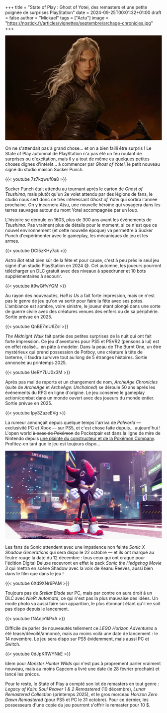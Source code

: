 +++
title = "State of Play : Ghost of Yotei, des remasters et une petite poignée de surprises PlayStation"
date = 2024-09-25T00:01:32+01:00
draft = false
author = "Mickael"
tags = ["Actu"]
image = "https://nostick.fr/articles/vignettes/septembre/archage-chronicles.jpg"
+++

![ArcheAge Chronicles](archage-chronicles.jpg "Une des sympathiques héroïnes d'ArcheAge Chronicles.")

On ne s'attendait pas à grand chose… et on a bien failli être surpris ! Le State of Play automnal de PlayStation n'a pas été un feu roulant de surprises ou d'excitation, mais il y a tout de même eu quelques petites choses dignes d'intérêt… à commencer par *Ghost of Yotei*, le petit nouveau signé du studio maison Sucker Punch. 

{{< youtube 7z7kqwuf0a8 >}} 

Sucker Punch était attendu au tournant après le carton de *Ghost of Tsushima*, mais plutôt qu'un 2e volet attendu par des légions de fans, le studio nous sert donc ce très intéressant *Ghost of Yotei* qui sortira l'année prochaine. On y incarnera Atsu, une nouvelle héroïne qui voyagera dans les terres sauvages autour du mont Yotei accompagnée par un loup. 

L'histoire se déroule en 1603, plus de 300 ans avant les événements de *Tsushima*. Pas vraiment plus de détails pour le moment, si ce n'est que ce nouvel environnement (et cette nouvelle époque) va permettre à Sucker Punch d'expérimenter avec le gameplay, les mécaniques de jeu et les armes.

{{< youtube DCl5zKHy7ak >}} 

*Astro Bot* était bien sûr de la fête et pour cause, c'est à peu près le seul jeu signé d'un studio PlayStation en 2024 😅. Cet automne, les joueurs pourront télécharger un DLC gratuit avec des niveaux à speedruner et 10 bots supplémentaires à secourir.

{{< youtube it9wGffvYGM >}} 

Au rayon des nouveautés, *Hell is Us* a fait forte impression, mais ce n'est pas le genre de jeu qu'on va sortir pour faire la fête avec ses potes. L'ambiance est sombre, voire sinistre, le joueur étant plongé dans une sorte de guerre civile avec des créatures venues des enfers ou de sa périphérie. Sortie prévue en 2025.

{{< youtube QnBE7mU6ZsI >}} 

*The Midnight Walk* fait partie des petites surprises de la nuit qui ont fait forte impression. Ce jeu d'aventures pour PS5 et PSVR2 (pensons à lui) est en effet réalisé… en pâte à modeler. Dans la peau de The Burnt One, un être mystérieux qui prend possession de Potboy, une créature à tête de lanterne, il faudra survivre tout au long de 5 étranges histoires. Sortie annoncée au printemps 2025.

{{< youtube UeRY7LU0x3M >}} 

Après pas mal de reports et un changement de nom, *ArcheAge Chronicles* (suite de *ArcheAge* et *ArcheAge: Unchained*) se déroule 50 ans après les événements du RPG en ligne d'origine. Le jeu conserve le gameplay action/combat dans un monde ouvert avec des joueurs du monde entier. Sortie prévue en 2025.

{{< youtube Ipy3ZazeEVg >}} 

La rumeur annonçait depuis quelque temps l'arriva de *Palworld* — exclusivité PC et Xbox — sur PS5, et c'est chose faite depuis… aujourd'hui ! L'open world ~~à base de Pokémon~~ de Pocketpair est dans la ligne de mire de Nintendo depuis [une plainte du constructeur et de la Pokémon Company](https://nostick.fr/articles/2024/septembre/1909-nintendo-pokemon-company-attaquent-palworld/). Profitez-en tant que le jeu est toujours dispo…

![Shadow](sonic.jpg "")

Les fans de Sonic attendent avec une impatience non feinte *Sonic X Shadow Generations* qui sera dispo le 22 octobre — et ils ont marqué au feutre rouge la date du 12 décembre : tous ceux qui ont craqué pour l'édition Digital Deluxe recevront en effet le pack *Sonic the Hedgehog Movie 3* qui mettra en scène Shadow avec la voix de Keanu Reeves, aussi bien dans le film que dans le jeu !

{{< youtube 6Xd9XNr6PAM >}} 

Toujours pas de *Stellar Blade* sur PC, mais par contre on aura droit à un DLC avec *NieR: Automata*, ce qui n'est pas la plus mauvaise des idées. Un mode photo va aussi faire son apparition, le plus étonnant étant qu'il ne soit pas dispo depuis le lancement.

{{< youtube fNAdje1kPxA >}} 

Difficile de parler de nouveautés tellement ce *LEGO Horizon Adventures* a été teasé/dévoilé/annoncé, mais au moins voilà une date de lancement : le 14 novembre. Le jeu sera dispo sur PS5 évidemment, mais aussi PC et Switch.

{{< youtube 0dJpKRWYNkE >}} 

Idem pour *Monster Hunter Wilds* qui n'est pas à proprement parler vraiment nouveau, mais au moins Capcom a livré une date (le 28 février prochain) et lancé les précos.

Pour le reste, le State of Play a compté son lot de remasters en tout genre : *Legacy of Kain: Soul Reaver 1 & 2 Remastered* (10 décembre), *Lunar Remastered Collection* (printemps 2025), et le gros morceau *Horizon Zero Dawn Remastered* (pour PS5 et PC le 31 octobre). Pour ce dernier, les possesseurs d'une copie du jeu pourront s'offrir le remaster pour 10 $.